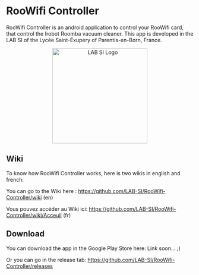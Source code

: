 # RooWifi Controller
RooWifi Controller is an android application to control your RooWifi card, that control the Irobot Roomba vacuum cleaner. This app is developed in the LAB SI of the Lycée Saint-Éxupery of Parentis-en-Born, France.

<p align="center">
  <img src="https://image.noelshack.com/fichiers/2017/14/1491572104-logo.png" width="256" title="LAB SI Logo">
</p>

## Wiki
To know how RooWifi Controller works, here is two wikis in english and french:

You can go to the Wiki here : https://github.com/LAB-SI/RooWifi-Controller/wiki (en)

Vous pouvez accéder au Wiki ici: https://github.com/LAB-SI/RooWifi-Controller/wiki/Acceuil (fr)

## Download
You can download the app in the Google Play Store here: Link soon... ;)

Or you can go in the release tab: https://github.com/LAB-SI/RooWifi-Controller/releases
